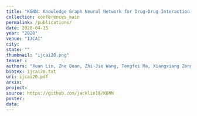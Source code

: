 ```yaml
---
title: "KGNN: Knowledge Graph Neural Network for Drug-Drug Interaction Prediction"
collection: conferences_main
permalink: /publications/
date: 2020-04-15
year: "2020"
venue: "IJCAI"
city: 
state: ""
thumbnail: "ijcai20.png"
teaser : 
authors: "Xuan Lin, Zhe Quan, Zhi-Jie Wang, Tengfei Ma, Xiangxiang Zeng"
bibtex: ijcai20.txt
uri: ijcai20.pdf
arxiv: 
project: 
source: https://github.com/jacklin18/KGNN
poster: 
data:
---
```

